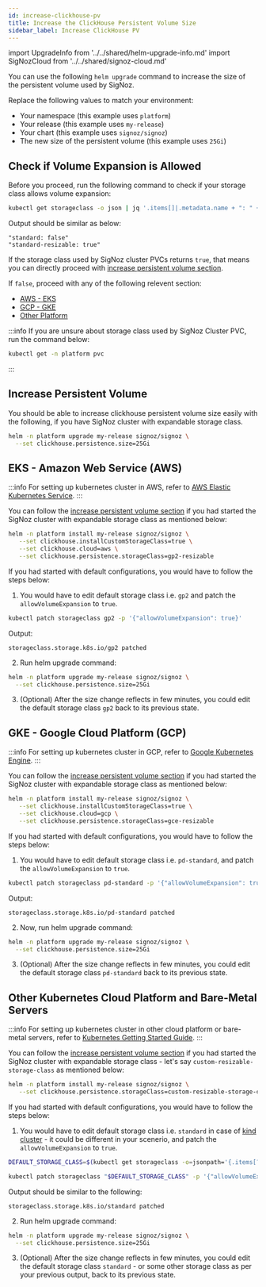```yaml
---
id: increase-clickhouse-pv
title: Increase the ClickHouse Persistent Volume Size
sidebar_label: Increase ClickHouse PV
---
```


import UpgradeInfo from '../../shared/helm-upgrade-info.md'
import SigNozCloud from '../../shared/signoz-cloud.md'

<SigNozCloud />

You can use the following `helm upgrade` command to increase the size
of the persistent volume used by SigNoz.

Replace the following values to match your environment:

- Your namespace (this example uses `platform`)
- Your release (this example uses `my-release`)
- Your chart (this example uses `signoz/signoz`)
- The new size of the persistent volume (this example uses `25Gi`)

## Check if Volume Expansion is Allowed

Before you proceed, run the following command to check if
your storage class allows volume expansion:

```bash
kubectl get storageclass -o json | jq '.items[]|.metadata.name + ": " + (.allowVolumeExpansion|tostring)'
```

Output should be similar as below:
```
"standard: false"
"standard-resizable: true"
```

If the storage class used by SigNoz cluster PVCs returns `true`, that means
you can directly proceed with [increase persistent volume section](#increase-persisent-volume).

If `false`, proceed with any of the following relevent section:
- [AWS - EKS](#eks---amazon-web-service-aws)
- [GCP - GKE](#gke---google-cloud-platform-gcp)
- [Other Platform](#other-kubernetes-cloud-platform-and-bare-metal-servers)

:::info
If you are unsure about storage class used by SigNoz Cluster PVC,
run the command below:

```bash
kubectl get -n platform pvc
```
:::

## Increase Persistent Volume

You should be able to increase clickhouse persistent volume size easily with
the following, if you have SigNoz cluster with expandable storage class.

```bash
helm -n platform upgrade my-release signoz/signoz \
  --set clickhouse.persistence.size=25Gi
```

<UpgradeInfo/>

## EKS - Amazon Web Service (AWS)

:::info
For setting up kubernetes cluster in AWS, refer to
[AWS Elastic Kubernetes Service](https://aws.amazon.com/eks/).
:::

You can follow the [increase persistent volume section](#increase-persisent-volume)
if you had started the SigNoz cluster with expandable storage class as mentioned below:

```bash
helm -n platform install my-release signoz/signoz \
   --set clickhouse.installCustomStorageClass=true \
   --set clickhouse.cloud=aws \
   --set clickhouse.persistence.storageClass=gp2-resizable
```

If you had started with default configurations, you would have to follow the steps below:

1. You would have to edit default storage class i.e. `gp2`
and patch the `allowVolumeExpansion` to `true`.

```bash
kubectl patch storageclass gp2 -p '{"allowVolumeExpansion": true}'
```

Output:
```
storageclass.storage.k8s.io/gp2 patched
```

2. Run helm upgrade command:

```bash
helm -n platform upgrade my-release signoz/signoz \
  --set clickhouse.persistence.size=25Gi
```

3. (Optional) After the size change reflects in few minutes, you could edit
the default storage class `gp2` back to its previous state.

## GKE - Google Cloud Platform (GCP)

:::info
For setting up kubernetes cluster in GCP, refer to
[Google Kubernetes Engine](https://cloud.google.com/kubernetes-engine/).
:::

You can follow the [increase persistent volume section](#increase-persisent-volume)
if you had started the SigNoz cluster with expandable storage class as mentioned below:

```bash
helm -n platform install my-release signoz/signoz \
   --set clickhouse.installCustomStorageClass=true \
   --set clickhouse.cloud=gcp \
   --set clickhouse.persistence.storageClass=gce-resizable
```

If you had started with default configurations, you would have to follow the steps below:

1. You would have to edit default storage class i.e. `pd-standard`,
and patch the `allowVolumeExpansion` to `true`.

```bash
kubectl patch storageclass pd-standard -p '{"allowVolumeExpansion": true}'
```

Output:
```
storageclass.storage.k8s.io/pd-standard patched
```

2. Now, run helm upgrade command:

```bash
helm -n platform upgrade my-release signoz/signoz \
  --set clickhouse.persistence.size=25Gi
```

3. (Optional) After the size change reflects in few minutes, you could edit
the default storage class `pd-standard` back to its previous state.

## Other Kubernetes Cloud Platform and Bare-Metal Servers

:::info
For setting up kubernetes cluster in other cloud platform or bare-metal servers, refer
to [Kubernetes Getting Started Guide](https://kubernetes.io/docs/setup/).
:::

You can follow the [increase persistent volume section](#increase-persisent-volume)
if you had started the SigNoz cluster with expandable storage class - let's say
`custom-resizable-storage-class` as mentioned below:

```bash
helm -n platform install my-release signoz/signoz \
   --set clickhouse.persistence.storageClass=custom-resizable-storage-class
```

If you had started with default configurations, you would have to follow the steps below:

1. You would have to edit default storage class i.e. `standard` in case
of [kind cluster](https://kind.sigs.k8s.io) - it could be different in
your scenerio, and patch the `allowVolumeExpansion` to `true`.

```bash
DEFAULT_STORAGE_CLASS=$(kubectl get storageclass -o=jsonpath='{.items[?(@.metadata.annotations.storageclass\.kubernetes\.io/is-default-class=="true")].metadata.name}')

kubectl patch storageclass "$DEFAULT_STORAGE_CLASS" -p '{"allowVolumeExpansion": true}'
```

Output should be similar to the following:
```
storageclass.storage.k8s.io/standard patched
```

2. Run helm upgrade command:

```bash
helm -n platform upgrade my-release signoz/signoz \
  --set clickhouse.persistence.size=25Gi
```

3. (Optional) After the size change reflects in few minutes, you could edit
the default storage class `standard` - or some other storage class as per your
previous output, back to its previous state.
